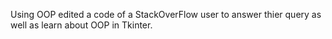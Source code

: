 Using OOP edited a code of a StackOverFlow user to answer thier query as well as learn about OOP in Tkinter.
